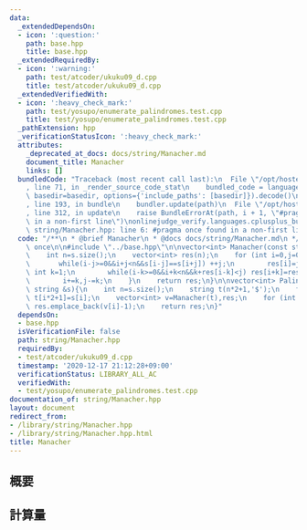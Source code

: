 ```yaml
---
data:
  _extendedDependsOn:
  - icon: ':question:'
    path: base.hpp
    title: base.hpp
  _extendedRequiredBy:
  - icon: ':warning:'
    path: test/atcoder/ukuku09_d.cpp
    title: test/atcoder/ukuku09_d.cpp
  _extendedVerifiedWith:
  - icon: ':heavy_check_mark:'
    path: test/yosupo/enumerate_palindromes.test.cpp
    title: test/yosupo/enumerate_palindromes.test.cpp
  _pathExtension: hpp
  _verificationStatusIcon: ':heavy_check_mark:'
  attributes:
    _deprecated_at_docs: docs/string/Manacher.md
    document_title: Manacher
    links: []
  bundledCode: "Traceback (most recent call last):\n  File \"/opt/hostedtoolcache/Python/3.9.1/x64/lib/python3.9/site-packages/onlinejudge_verify/documentation/build.py\"\
    , line 71, in _render_source_code_stat\n    bundled_code = language.bundle(stat.path,\
    \ basedir=basedir, options={'include_paths': [basedir]}).decode()\n  File \"/opt/hostedtoolcache/Python/3.9.1/x64/lib/python3.9/site-packages/onlinejudge_verify/languages/cplusplus.py\"\
    , line 193, in bundle\n    bundler.update(path)\n  File \"/opt/hostedtoolcache/Python/3.9.1/x64/lib/python3.9/site-packages/onlinejudge_verify/languages/cplusplus_bundle.py\"\
    , line 312, in update\n    raise BundleErrorAt(path, i + 1, \"#pragma once found\
    \ in a non-first line\")\nonlinejudge_verify.languages.cplusplus_bundle.BundleErrorAt:\
    \ string/Manacher.hpp: line 6: #pragma once found in a non-first line\n"
  code: "/**\n * @brief Manacher\n * @docs docs/string/Manacher.md\n */\n\n#pragma\
    \ once\n\n#include \"../base.hpp\"\n\nvector<int> Manacher(const string &s){\n\
    \    int n=s.size();\n    vector<int> res(n);\n    for (int i=0,j=0;i<n;){\n \
    \       while(i-j>=0&&i+j<n&&s[i-j]==s[i+j]) ++j;\n        res[i]=j;\n       \
    \ int k=1;\n        while(i-k>=0&&i+k<n&&k+res[i-k]<j) res[i+k]=res[i-k],++k;\n\
    \        i+=k,j-=k;\n    }\n    return res;\n}\n\nvector<int> PalindromeTable(const\
    \ string &s){\n    int n=s.size();\n    string t(n*2+1,'$');\n    for (int i=0;i<n;++i)\
    \ t[i*2+1]=s[i];\n    vector<int> v=Manacher(t),res;\n    for (int i=1;i<n*2;++i)\
    \ res.emplace_back(v[i]-1);\n    return res;\n}"
  dependsOn:
  - base.hpp
  isVerificationFile: false
  path: string/Manacher.hpp
  requiredBy:
  - test/atcoder/ukuku09_d.cpp
  timestamp: '2020-12-17 21:12:28+09:00'
  verificationStatus: LIBRARY_ALL_AC
  verifiedWith:
  - test/yosupo/enumerate_palindromes.test.cpp
documentation_of: string/Manacher.hpp
layout: document
redirect_from:
- /library/string/Manacher.hpp
- /library/string/Manacher.hpp.html
title: Manacher
---
```

## 概要

## 計算量